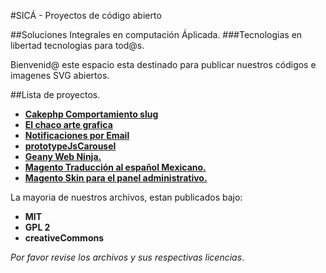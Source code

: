 #SICÁ - Proyectos de código abierto

##Soluciones Integrales en computación Áplicada.
###Tecnologias en libertad tecnologias para tod@s.

Bienvenid@ este espacio esta destinado para publicar nuestros códigos e imagenes SVG abiertos.

##Lista de proyectos.

 - [**Cakephp Comportamiento slug**](./cakephp_behavior_slug/)
 - [**El chaco arte grafica**](./el_chaco_arte_grafica/)
 - [**Notificaciones por Email**](./notificaciones_email/)
 - [**prototypeJsCarousel**](./prototypeJsCarousel/)
 - [**Geany Web Ninja.**](./geany-web-ninja/)
 - [**Magento Traducción al español Mexicano.**](./Magento_1.6.x_translation_es_MX/)
 - [**Magento Skin para el panel administrativo.**](./Magento-1.6.x-Skin-para-Administracion-SICA/)

La mayoria de nuestros archivos, estan publicados bajo:

 - __MIT__
 - __GPL 2__
 - __creativeCommons__

_Por favor revise los archivos y sus respectivas licencias_.


